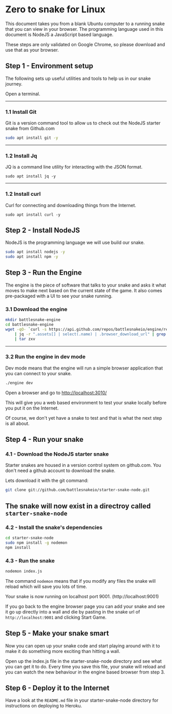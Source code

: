 # Zero to snake for Linux

This document takes you from a blank Ubuntu computer to a running snake that you can view in your browser.
The programming language used in this document is NodeJS a JavaScript based language.

These steps are only validated on Google Chrome, so please download and use that as your browser.

## Step 1 - Environment setup
The following sets up useful utilities and tools to help us in our snake journey.

Open a terminal.

--- 

### 1.1 Install Git
Git is a version command tool to allow us to check out the NodeJS starter snake from Github.com

```bash
sudo apt install git -y
```

--- 

### 1.2 Install Jq
JQ is a command line utility for interacting with the JSON format.

```
sudo apt install jq -y
```
--- 

### 1.2 Install curl
Curl for connecting and downloading things from the Internet.

```
sudo apt install curl -y
```

## Step 2 - Install NodeJS

NodeJS is the programming language we will use build our snake.

```bash
sudo apt install nodejs -y
sudo apt install npm -y
```

## Step 3 - Run the Engine
The engine is the piece of software that talks to your snake and asks it what moves to make next based on the current
state of the game.  It also comes pre-packaged with a UI to see your snake running.

### 3.1 Download the engine

```bash
mkdir battlesnake-engine
cd battlesnake-engine
wget -qO- `curl -s https://api.github.com/repos/battlesnakeio/engine/releases/latest \
    | jq -r ".assets[] | select(.name) | .browser_download_url" | grep Linux | grep 64` \
    | tar zxv
```

---

### 3.2 Run the engine in dev mode
Dev mode means that the engine will run a simple browser application that you can connect to your snake.

```bash
./engine dev
```

Open a browser and go to <a href="http://localhost:3010/">http://localhost:3010/</a>

This will give you a web based environment to test your snake locally before you put it on the Internet.

Of course, we don't yet have a snake to test and that is what the next step is all about.

## Step 4 - Run your snake

### 4.1 - Download the NodeJS starter snake
Starter snakes are housed in a version control system on github.com. You don't need a github account to download the 
snake.

Lets download it with the git command:

```bash
git clone git://github.com/battlesnakeio/starter-snake-node.git
```

The snake will now exist in a directroy called `starter-snake-node`
---

### 4.2 - Install the snake's dependencies

```bash
cd starter-snake-node
sudo npm install -g nodemon
npm install
```

### 4.3 - Run the snake

```bash
nodemon index.js
```

The command `nodemon` means that if you modify any files the snake will reload which will save you lots of time.

Your snake is now running on localhost port 9001.  (http://localhost:9001)

If you go back to the engine browser page you can add your snake and see it go up directly into a wall and die by pasting 
in the snake url of `http://localhost:9001` and clicking Start Game.

## Step 5 - Make your snake smart
Now you can open up your snake code and start playing around with it to make it do something more exciting than hitting a 
wall.  

Open up the index.js file in the starter-snake-node directory and see what you can get it to do.  Every time you save
this file, your snake will reload and you can watch the new behaviour in the engine based browser from step 3.

## Step 6 - Deploy it to the Internet
Have a look at the `README.md` file in your starter-snake-node directory for instructions on deploying to Heroku.
